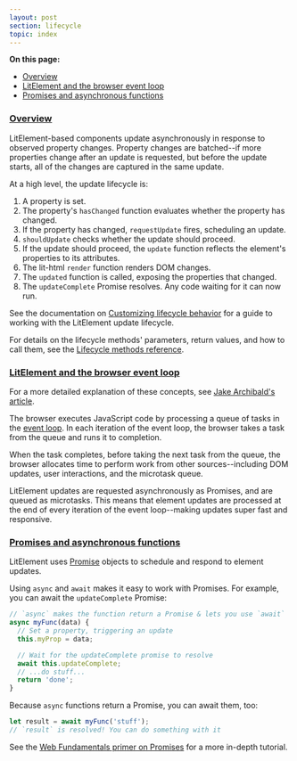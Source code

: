 ```yaml
---
layout: post
section: lifecycle
topic: index
---
```


**On this page:**

* [Overview](#overview)
* [LitElement and the browser event loop](#eventloop)
* [Promises and asynchronous functions](#promises)

<a id="overview">

### [Overview](#overview)

LitElement-based components update asynchronously in response to observed property changes. Property changes are batched--if more properties change after an update is requested, but before the update starts, all of the changes are captured in the same update.

At a high level, the update lifecycle is:

1.  A property is set. 
2.  The property's `hasChanged` function evaluates whether the property has changed.
3.  If the property has changed, `requestUpdate` fires, scheduling an update.
4.  `shouldUpdate` checks whether the update should proceed.
5.  If the update should proceed, the `update` function reflects the element's properties to its attributes.
6.  The lit-html `render` function renders DOM changes.
7.  The `updated` function is called, exposing the properties that changed.
8.  The `updateComplete` Promise resolves. Any code waiting for it can now run.

See the documentation on [Customizing lifecycle behavior](customize) for a guide to working with the LitElement update lifecycle. 

For details on the lifecycle methods' parameters, return values, and how to call them, see the [Lifecycle methods reference](methods).

<a id="eventloop">

### [LitElement and the browser event loop](#eventloop)

For a more detailed explanation of these concepts, see [Jake Archibald's article](https://jakearchibald.com/2015/tasks-microtasks-queues-and-schedules/).

The browser executes JavaScript code by processing a queue of tasks in the [event loop](https://developer.mozilla.org/en-US/docs/Web/JavaScript/EventLoop). In each iteration of the event loop, the browser takes a task from the queue and runs it to completion. 

When the task completes, before taking the next task from the queue, the browser allocates time to perform work from other sources--including DOM updates, user interactions, and the microtask queue. 

LitElement updates are requested asynchronously as Promises, and are queued as microtasks. This means that element updates are processed at the end of every iteration of the event loop--making updates super fast and responsive.

<a id="promises">

### [Promises and asynchronous functions](#promises)

LitElement uses [Promise](https://developer.mozilla.org/en-US/docs/Web/JavaScript/Reference/Global_Objects/Promise) objects to schedule and respond to element updates. 

Using `async` and `await` makes it easy to work with Promises. For example, you can await the `updateComplete` Promise:

```js
// `async` makes the function return a Promise & lets you use `await` 
async myFunc(data) {
  // Set a property, triggering an update
  this.myProp = data;

  // Wait for the updateComplete promise to resolve
  await this.updateComplete;
  // ...do stuff...
  return 'done';
}
```

Because `async` functions return a Promise, you can await them, too:

```js
let result = await myFunc('stuff');
// `result` is resolved! You can do something with it
```

See the [Web Fundamentals primer on Promises](https://developers.google.com/web/fundamentals/primers/promises) for a more in-depth tutorial.
